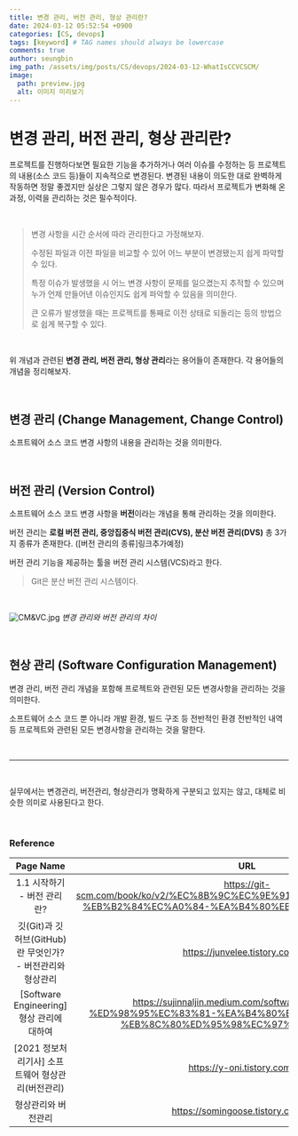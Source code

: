 ```yaml
---
title: 변경 관리, 버전 관리, 형상 관리란?
date: 2024-03-12 05:52:54 +0900
categories: [CS, devops]
tags: [keyword] # TAG names should always be lowercase
comments: true
author: seungbin
img_path: /assets/img/posts/CS/devops/2024-03-12-WhatIsCCVCSCM/
image:
  path: preview.jpg
  alt: 이미지 미리보기
---
```


# 변경 관리, 버전 관리, 형상 관리란?

프로젝트를 진행하다보면 필요한 기능을 추가하거나 여러 이슈를 수정하는 등 프로젝트의 내용(소스 코드 등)들이 지속적으로 변경된다. 변경된 내용이 의도한 대로 완벽하게 작동하면 정말 좋겠지만 실상은 그렇지 않은 경우가 많다. 따라서 프로젝트가 변화해 온 과정, 이력을 관리하는 것은 필수적이다.

<br>

> 변경 사항을 시간 순서에 따라 관리한다고 가정해보자.
>
> 수정된 파일과 이전 파일을 비교할 수 있어 어느 부분이 변경됐는지 쉽게 파악할 수 있다.
>
> 특정 이슈가 발생했을 시 어느 변경 사항이 문제를 일으켰는지 추적할 수 있으며 누가 언제 만들어낸 이슈인지도 쉽게 파악할 수 있음을 의미한다.
>
> 큰 오류가 발생했을 때는 프로젝트를 통째로 이전 상태로 되돌리는 등의 방법으로 쉽게 복구할 수 있다.

<br>

위 개념과 관련된 **변경 관리, 버전 관리, 형상 관리**라는 용어들이 존재한다. 각 용어들의 개념을 정리해보자.

<br>

## 변경 관리 (Change Management, Change Control)

소프트웨어 소스 코드 변경 사항의 내용을 관리하는 것을 의미한다.

<br>

## 버전 관리 (Version Control)

소프트웨어 소스 코드 변경 사항을 **버전**이라는 개념을 통해 관리하는 것을 의미한다.

버전 관리는 **로컬 버전 관리, 중앙집중식 버전 관리(CVS), 분산 버전 관리(DVS)** 총 3가지 종류가 존재한다. ([버전 관리의 종류]링크추가예정)

버전 관리 기능을 제공하는 툴을 버전 관리 시스템(VCS)라고 한다.

> Git은 분산 버전 관리 시스템이다.

<br>

![CM&VC.jpg](/CM&VC.jpg)
<em>변경 관리와 버전 관리의 차이</em>

<br>

## 현상 관리 (Software Configuration Management)

변경 관리, 버전 관리 개념을 포함해 프로젝트와 관련된 모든 변경사항을 관리하는 것을 의미한다.

소프트웨어 소스 코드 뿐 아니라 개발 환경, 빌드 구조 등 전반적인 환경 전반적인 내역 등 프로젝트와 관련된 모든 변경사항을 관리하는 것을 말한다.

<br>
<hr>
<br>

실무에서는 변경관리, 버전관리, 형상관리가 명확하게 구분되고 있지는 않고, 대체로 비슷한 의미로 사용된다고 한다.

<br>

### Reference

|                         Page Name                          |                                                                     URL                                                                     |  Author  |
| :--------------------------------------------------------: | :-----------------------------------------------------------------------------------------------------------------------------------------: | :------: |
|                1.1 시작하기 - 버전 관리란?                 |            https://git-scm.com/book/ko/v2/%EC%8B%9C%EC%9E%91%ED%95%98%EA%B8%B0-%EB%B2%84%EC%A0%84-%EA%B4%80%EB%A6%AC%EB%9E%80%3F            |          |
| 깃(Git)과 깃허브(GitHub)란 무엇인가? - 버전관리와 형상관리 |                                                       https://junvelee.tistory.com/21                                                       | junvely  |
|         [Software Engineering] 형상 관리에 대하여          | https://sujinnaljin.medium.com/software-engineering-%ED%98%95%EC%83%81-%EA%B4%80%EB%A6%AC%EC%97%90-%EB%8C%80%ED%95%98%EC%97%AC-932d14f6f341 |  naljin  |
|     [2021 정보처리기사] 소프트웨어 형상관리(버전관리)      |                                                        https://y-oni.tistory.com/83                                                         |  YonKim  |
|                    형상관리와 버전관리                     |                                                     https://somingoose.tistory.com/148                                                      | 소밍소밍 |
